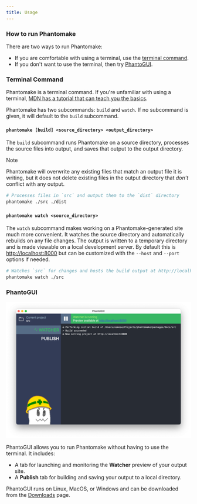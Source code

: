 ```yaml
---
title: Usage
---
```


### How to run Phantomake

There are two ways to run Phantomake:

- If you are comfortable with using a terminal, use the [terminal command](#terminal-command).
- If you don't want to use the terminal, then try [PhantoGUI](#phantogui).

### Terminal Command

Phantomake is a terminal command. If you're unfamiliar with using a terminal, [MDN has a tutorial that can teach you the basics](https://developer.mozilla.org/en-US/docs/Learn/Tools_and_testing/Understanding_client-side_tools/Command_line).

Phantomake has two subcommands: `build` and `watch`. If no subcommand is given, it will default to the `build` subcommand.

#### `phantomake [build] <source_directory> <output_directory>`

The `build` subcommand runs Phantomake on a source directory, processes the source files into output, and saves that output to the output directory.

> [!NOTE]
> Phantomake will overwrite any existing files that match an output file it is writing, but it does not delete existing files in the output directory that _don't_ conflict with any output.

```sh
# Processes files in `src` and output them to the `dist` directory
phantomake ./src ./dist
```

#### `phantomake watch <source_directory>`

The `watch` subcommand makes working on a Phantomake-generated site much more convenient. It watches the source directory and automatically rebuilds on any file changes. The output is written to a temporary directory and is made viewable on a local development server. By default this is [http://localhost:8000](http://localhost:8000) but can be customized with the `--host` and `--port` options if needed.

```sh
# Watches `src` for changes and hosts the build output at http://localhost:8000
phantomake watch ./src
```

### PhantoGUI

<img src="phantogui.png" class="phantogui-screenshot" alt="Screenshot of the user interface of PhantoGUI, showing the output of a preview server.">

PhantoGUI allows you to run Phantomake without having to use the terminal. It includes:

- A tab for launching and monitoring the **Watcher** preview of your output site.
- A **Publish** tab for building and saving your output to a local directory.

PhantoGUI runs on Linux, MacOS, or Windows and can be downloaded from the [Downloads](download.html) page.
